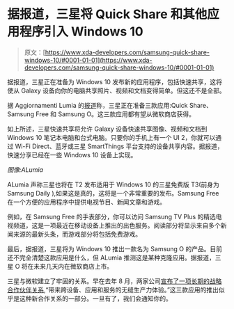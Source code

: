# 据报道，三星将 Quick Share 和其他应用程序引入 Windows 10

> 原文：[https://www.xda-developers.com/samsung-quick-share-windows-10/#0001-01-01](https://www.xda-developers.com/samsung-quick-share-windows-10/#0001-01-01)

据报道，三星正在准备为 Windows 10 发布新的应用程序，包括快速共享，这将使从 Galaxy 设备向你的电脑共享照片、视频和文档变得简单。但这还不是全部。

据 Aggiornamenti Lumia 的[报道](http://www.aggiornamentilumia.it/2021/02/12/samsung-o-samsung-free-e-quick-share-windows-10/)称，三星正在准备三款应用:Quick Share、Samsung Free 和 Samsung O。这三款应用都有望从微软商店获得。

如上所述，三星快速共享将允许 Galaxy 设备快速共享图像、视频和文档到 Windows 10 笔记本电脑和台式电脑。只要你的手机上有一个 UI 2，你就可以通过 Wi-Fi Direct、蓝牙或三星 SmartThings 平台支持的设备共享内容。据报道，快速分享已经在一些 Windows 10 设备上实现。

*图像:ALumia*

ALumia 声称三星也将在 T2 发布适用于 Windows 10 的三星免费版 T3(前身为 Samsung Daily ),如果这是真的，这将是一个非常重要的发布。Samsung Free 在一个方便的应用程序中提供电视节目、新闻文章和游戏。

例如，在 Samsung Free 的手表部分，你可以访问 Samsung TV Plus 的精选电视频道，这是一项最近在移动设备上推出的出色服务。阅读部分将显示来自多个新闻来源的最新头条，而游戏部分将包括免费游戏。

最后，据报道，三星将为 Windows 10 推出一款名为 Samsung O 的产品。目前还不完全清楚这款应用是什么，但 ALumia 推测这是某种克隆应用。据报道，三星 O 将在未来几天内在微软商店上市。

三星与微软建立了牢固的关系。早在去年 8 月，两家公司[宣布了一项长期的战略合作伙伴关系](https://www.xda-developers.com/your-phone-app-windows-10-controlling-music-playback/),“带来跨设备、应用和服务的无缝生产力体验。”这三款应用的推出似乎是这种新合作关系的一部分。一旦有了，我们会通知你的。
